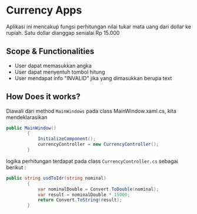 ﻿# Currency Apps
Aplikasi ini mencakup fungsi perhitungan nilai tukar mata uang dari dollar ke rupiah.
Satu dollar dianggap senialai Rp 15.000

## Scope & Functionalities
- User dapat memasukkan angka
- User dapat menyentuh tombol hitung
- User mendapat info "INVALID" jika yang dimasukkan berupa text

## How Does it works?

Diawali dari method `MainWindows` pada class MainWindow.xaml.cs, kita mendeklarasikan 

```csharp
public MainWindow()
        {
            InitializeComponent();
            currencyController = new CurrencyController();
        }
```

logika perhitungan terdapat pada class `CurrencyController.cs` sebagai berikut : 

```csharp
public string usdToIdr(string nominal)
        {
            var nominalDouble = Convert.ToDouble(nominal);
            var result = nominalDouble * 15000;
            return Convert.ToString(result);
        }
```

